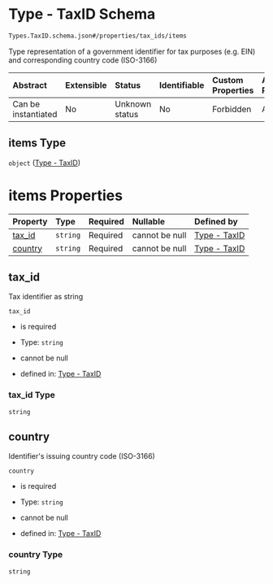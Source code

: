 # Type - TaxID Schema

```txt
Types.TaxID.schema.json#/properties/tax_ids/items
```

Type representation of a government identifier for tax purposes (e.g. EIN) and corresponding country code (ISO-3166)

| Abstract            | Extensible | Status         | Identifiable | Custom Properties | Additional Properties | Access Restrictions | Defined In                                                                  |
| :------------------ | :--------- | :------------- | :----------- | :---------------- | :-------------------- | :------------------ | :-------------------------------------------------------------------------- |
| Can be instantiated | No         | Unknown status | No           | Forbidden         | Allowed               | none                | [Issuer.schema.json*](../objects/Issuer.schema.json "open original schema") |

## items Type

`object` ([Type - TaxID](issuer-properties-issuer---taxid-array-type---taxid.md))

# items Properties

| Property            | Type     | Required | Nullable       | Defined by                                                                                |
| :------------------ | :------- | :------- | :------------- | :---------------------------------------------------------------------------------------- |
| [tax_id](#tax_id)   | `string` | Required | cannot be null | [Type - TaxID](taxid-properties-tax_id.md "Types.TaxID.schema.json#/properties/tax_id")   |
| [country](#country) | `string` | Required | cannot be null | [Type - TaxID](taxid-properties-country.md "Types.TaxID.schema.json#/properties/country") |

## tax_id

Tax identifier as string

`tax_id`

*   is required

*   Type: `string`

*   cannot be null

*   defined in: [Type - TaxID](taxid-properties-tax_id.md "Types.TaxID.schema.json#/properties/tax_id")

### tax_id Type

`string`

## country

Identifier's issuing country code (ISO-3166)

`country`

*   is required

*   Type: `string`

*   cannot be null

*   defined in: [Type - TaxID](taxid-properties-country.md "Types.TaxID.schema.json#/properties/country")

### country Type

`string`
